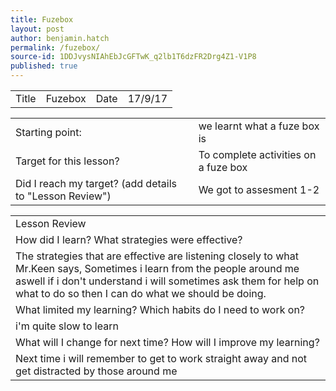 ```yaml
---
title: Fuzebox
layout: post
author: benjamin.hatch
permalink: /fuzebox/
source-id: 1DDJvysNIAhEbJcGFTwK_q2lb1T6dzFR2Drg4Z1-V1P8
published: true
---
```

<table>
  <tr>
    <td>Title</td>
    <td>Fuzebox</td>
    <td>Date</td>
    <td>17/9/17</td>
  </tr>
</table>


<table>
  <tr>
    <td>Starting point:</td>
    <td>we learnt what a fuze box is</td>
  </tr>
  <tr>
    <td>Target for this lesson?</td>
    <td>To complete activities on a fuze box
</td>
  </tr>
  <tr>
    <td>Did I reach my target? 
(add details to "Lesson Review")</td>
    <td>We got to assesment 1-2</td>
  </tr>
</table>


<table>
  <tr>
    <td>Lesson Review</td>
  </tr>
  <tr>
    <td>How did I learn? What strategies were effective? </td>
  </tr>
  <tr>
    <td>The strategies that are effective are listening closely to what Mr.Keen says, Sometimes i learn from the people around me aswell if i don't understand i will sometimes ask them for help on what to do so then I can do what we should be doing.</td>
  </tr>
  <tr>
    <td>What limited my learning? Which habits do I need to work on? </td>
  </tr>
  <tr>
    <td>i'm quite slow to learn</td>
  </tr>
  <tr>
    <td>What will I change for next time? How will I improve my learning?</td>
  </tr>
  <tr>
    <td>Next time i will remember to get to work straight away and not get distracted by those around me</td>
  </tr>
</table>


